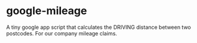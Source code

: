 google-mileage
==============

A tiny google app script that calculates the DRIVING distance between two postcodes. For our company mileage claims.
